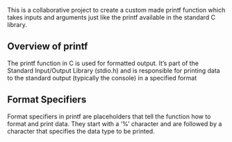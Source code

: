This is a collaborative project to create a custom made printf function which takes inputs and arguments just like the printf available in the standard C library.

## Overview of printf
The printf function in C is used for formatted output. It’s part of the Standard Input/Output Library (stdio.h) and is responsible for printing data to the standard output (typically the console) in a specified format

## Format Specifiers
Format specifiers in printf are placeholders that tell the function how to format and print data. They start with a ‘%’ character and are followed by a character that specifies the data type to be printed.
